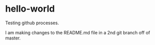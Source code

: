 # hello-world
Testing github processes.

I am making changes to the README.md file in a 2nd git branch off of master.
